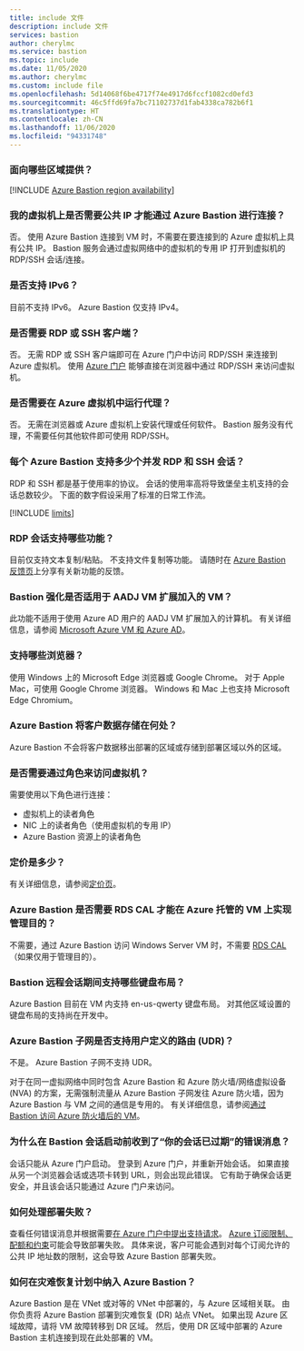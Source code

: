 ```yaml
---
title: include 文件
description: include 文件
services: bastion
author: cherylmc
ms.service: bastion
ms.topic: include
ms.date: 11/05/2020
ms.author: cherylmc
ms.custom: include file
ms.openlocfilehash: 5d14068f6be4717f74e4917d6fccf1082cd0efd3
ms.sourcegitcommit: 46c5ffd69fa7bc71102737d1fab4338ca782b6f1
ms.translationtype: HT
ms.contentlocale: zh-CN
ms.lasthandoff: 11/06/2020
ms.locfileid: "94331748"
---
```

### <a name="which-regions-are-available"></a><a name="regions"></a>面向哪些区域提供？

[!INCLUDE [Azure Bastion region availability](bastion-regions-include.md)]

### <a name="do-i-need-a-public-ip-on-my-virtual-machine-to-connect-via-azure-bastion"></a><a name="publicip"></a>我的虚拟机上是否需要公共 IP 才能通过 Azure Bastion 进行连接？

否。 使用 Azure Bastion 连接到 VM 时，不需要在要连接到的 Azure 虚拟机上具有公共 IP。 Bastion 服务会通过虚拟网络中的虚拟机的专用 IP 打开到虚拟机的 RDP/SSH 会话/连接。

### <a name="is-ipv6-supported"></a>是否支持 IPv6？

目前不支持 IPv6。 Azure Bastion 仅支持 IPv4。

### <a name="do-i-need-an-rdp-or-ssh-client"></a><a name="rdpssh"></a>是否需要 RDP 或 SSH 客户端？

否。 无需 RDP 或 SSH 客户端即可在 Azure 门户中访问 RDP/SSH 来连接到 Azure 虚拟机。 使用 [Azure 门户](https://portal.azure.com) 能够直接在浏览器中通过 RDP/SSH 来访问虚拟机。

### <a name="do-i-need-an-agent-running-in-the-azure-virtual-machine"></a><a name="agent"></a>是否需要在 Azure 虚拟机中运行代理？

否。 无需在浏览器或 Azure 虚拟机上安装代理或任何软件。 Bastion 服务没有代理，不需要任何其他软件即可使用 RDP/SSH。

### <a name="how-many-concurrent-rdp-and-ssh-sessions-does-each-azure-bastion-support"></a><a name="limits"></a>每个 Azure Bastion 支持多少个并发 RDP 和 SSH 会话？

RDP 和 SSH 都是基于使用率的协议。 会话的使用率高将导致堡垒主机支持的会话总数较少。 下面的数字假设采用了标准的日常工作流。

[!INCLUDE [limits](bastion-limits.md)]

### <a name="what-features-are-supported-in-an-rdp-session"></a><a name="rdpfeaturesupport"></a>RDP 会话支持哪些功能？

目前仅支持文本复制/粘贴。 不支持文件复制等功能。 请随时在 [Azure Bastion 反馈页](https://feedback.azure.com/forums/217313-networking?category_id=367303)上分享有关新功能的反馈。

### <a name="does-bastion-hardening-work-with-aadj-vm-extension-joined-vms"></a><a name="aadj"></a>Bastion 强化是否适用于 AADJ VM 扩展加入的 VM？

此功能不适用于使用 Azure AD 用户的 AADJ VM 扩展加入的计算机。 有关详细信息，请参阅 [Microsoft Azure VM 和 Azure AD](../articles/active-directory/devices/howto-vm-sign-in-azure-ad-windows.md#requirements)。

### <a name="which-browsers-are-supported"></a><a name="browsers"></a>支持哪些浏览器？

使用 Windows 上的 Microsoft Edge 浏览器或 Google Chrome。 对于 Apple Mac，可使用 Google Chrome 浏览器。 Windows 和 Mac 上也支持 Microsoft Edge Chromium。

### <a name="where-does-azure-bastion-store-customer-data"></a><a name="data"></a>Azure Bastion 将客户数据存储在何处？

Azure Bastion 不会将客户数据移出部署的区域或存储到部署区域以外的区域。

### <a name="are-any-roles-required-to-access-a-virtual-machine"></a><a name="roles"></a>是否需要通过角色来访问虚拟机？

需要使用以下角色进行连接：

* 虚拟机上的读者角色
* NIC 上的读者角色（使用虚拟机的专用 IP）
* Azure Bastion 资源上的读者角色

### <a name="what-is-the-pricing"></a><a name="pricingpage"></a>定价是多少？

有关详细信息，请参阅[定价页](https://aka.ms/BastionHostPricing)。

### <a name="does-azure-bastion-require-an-rds-cal-for-administrative-purposes-on-azure-hosted-vms"></a><a name="rdscal"></a>Azure Bastion 是否需要 RDS CAL 才能在 Azure 托管的 VM 上实现管理目的？

不需要，通过 Azure Bastion 访问 Windows Server VM 时，不需要 [RDS CAL](https://www.microsoft.com/p/windows-server-remote-desktop-services-cal/dg7gmgf0dvsv?activetab=pivot:overviewtab)（如果仅用于管理目的）。

### <a name="which-keyboard-layouts-are-supported-during-the-bastion-remote-session"></a><a name="keyboard"></a>Bastion 远程会话期间支持哪些键盘布局？

Azure Bastion 目前在 VM 内支持 en-us-qwerty 键盘布局。  对其他区域设置的键盘布局的支持尚在开发中。

### <a name="is-user-defined-routing-udr-supported-on-an-azure-bastion-subnet"></a><a name="udr"></a>Azure Bastion 子网是否支持用户定义的路由 (UDR)？

不是。 Azure Bastion 子网不支持 UDR。

对于在同一虚拟网络中同时包含 Azure Bastion 和 Azure 防火墙/网络虚拟设备 (NVA) 的方案，无需强制流量从 Azure Bastion 子网发往 Azure 防火墙，因为 Azure Bastion 与 VM 之间的通信是专用的。 有关详细信息，请参阅[通过 Bastion 访问 Azure 防火墙后的 VM](https://azure.microsoft.com/blog/accessing-virtual-machines-behind-azure-firewall-with-azure-bastion/)。

### <a name="why-do-i-get-your-session-has-expired-error-message-before-the-bastion-session-starts"></a><a name="session"></a>为什么在 Bastion 会话启动前收到了“你的会话已过期”的错误消息？

会话只能从 Azure 门户启动。 登录到 Azure 门户，并重新开始会话。 如果直接从另一个浏览器会话或选项卡转到 URL，则会出现此错误。 它有助于确保会话更安全，并且该会话只能通过 Azure 门户来访问。

### <a name="how-do-i-handle-deployment-failures"></a><a name="udr"></a>如何处理部署失败？

查看任何错误消息并根据需要[在 Azure 门户中提出支持请求](https://docs.microsoft.com/azure/azure-portal/supportability/how-to-create-azure-support-request)。 [Azure 订阅限制、配额和约束](../articles/azure-resource-manager/management/azure-subscription-service-limits.md)可能会导致部署失败。 具体来说，客户可能会遇到对每个订阅允许的公共 IP 地址数的限制，这会导致 Azure Bastion 部署失败。

### <a name="how-do-i-incorporate-azure-bastion-in-my-disaster-recovery-plan"></a><a name="dr"></a>如何在灾难恢复计划中纳入 Azure Bastion？

Azure Bastion 是在 VNet 或对等的 VNet 中部署的，与 Azure 区域相关联。 由你负责将 Azure Bastion 部署到灾难恢复 (DR) 站点 VNet。 如果出现 Azure 区域故障，请将 VM 故障转移到 DR 区域。 然后，使用 DR 区域中部署的 Azure Bastion 主机连接到现在此处部署的 VM。
